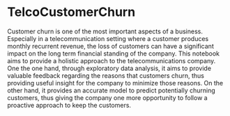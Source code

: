 # TelcoCustomerChurn
Customer churn is one of the most important aspects of a business. Especially in a telecommunication setting where a customer produces monthly recurrent revenue, the loss of customers can have a significant impact on the long term financial standing of the company. This notebook aims to provide a holistic approach to the telecommunications company. One the one hand, through exploratory data analysis, it aims to provide valuable feedback regarding the reasons that customers churn, thus providing useful insight for the company to minimize those reasons. On the other hand, it provides an accurate model to predict potentially churning customers, thus giving the company one more opportunity to follow a proactive approach to keep the customers.
